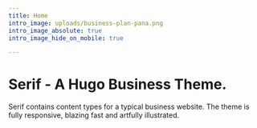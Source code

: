 ```yaml
---
title: Home
intro_image: uploads/business-plan-pana.png
intro_image_absolute: true
intro_image_hide_on_mobile: true

---
```

# Serif - A Hugo Business Theme.

Serif contains content types for a typical business website. The theme is fully responsive, blazing fast and artfully illustrated.
